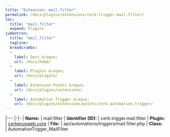 ```yaml
---
title: "Extension: mail.filter"
permalink: /docs/plugins/extensions/cerb.trigger.mail.filter/
toc:
  title: "mail.filter"
  expand: Plugins
jumbotron:
  title: "mail.filter"
  tagline: 
  breadcrumbs:
  -
    label: Docs &raquo;
    url: /docs/home/
  -
    label: Plugins &raquo;
    url: /docs/plugins/
  -
    label: Extension Points &raquo;
    url: /docs/plugins/extensions/
  -
    label: Automation Trigger &raquo;
    url: /docs/plugins/extensions/points/cerb.automation.trigger/
---
```


|---
|-|-
| **Name:** | mail.filter
| **Identifier (ID):** | cerb.trigger.mail.filter
| **Plugin:** | [cerberusweb.core](/docs/plugins/cerberusweb.core/)
| **File:** | api/automations/triggers/mail.filter.php
| **Class:** | AutomationTrigger_MailFilter


